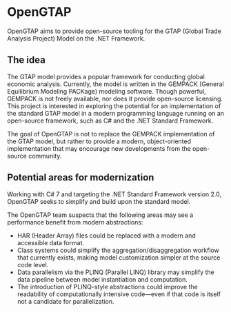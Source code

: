 # OpenGTAP
OpenGTAP aims to provide open-source tooling for the GTAP (Global Trade Analysis Project) Model on the .NET Framework.

## The idea
The GTAP model provides a popular framework for conducting global economic analysis. Currently, the model is written in the GEMPACK (General Equilibrium Modeling PACKage) modeling software. Though powerful, GEMPACK is not freely available, nor does it provide open-source licensing. This project is interested in exploring the potential for an implementation of the standard GTAP model in a modern programming language running on an open-source framework, such as C# and the .NET Standard Framework.

The goal of OpenGTAP is not to replace the GEMPACK implementation of the GTAP model, but rather to provide a modern, object-oriented implementation that may encourage new developments from the open-source community.

## Potential areas for modernization
Working with C# 7 and targeting the .NET Standard Framework version 2.0, OpenGTAP seeks to simplify and build upon the standard model. 

The OpenGTAP team suspects that the following areas may see a performance benefit from modern abstractions: 
* HAR (Header Array) files could be replaced with a modern and accessible data format.
* Class systems could simplify the aggregation/disaggregation workflow that currently exists, making model customization simpler at the source code level.
* Data parallelism via the PLINQ (Parallel LINQ) library may simplify the data pipeline between model instantiation and computation. 
* The introduction of PLINQ-style abstractions could improve the readability of computationally intensive code—even if that code is itself not a candidate for parallelization.
